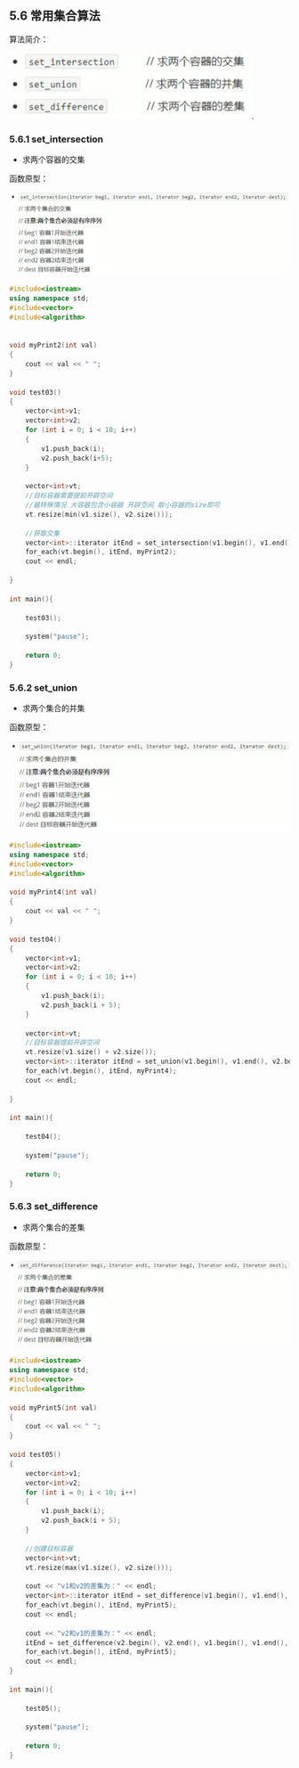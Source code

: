 ## 5.6 常用集合算法

算法简介：

![image-20221023212333208](图片/image-20221023212333208.png).

### 5.6.1 set_intersection

- 求两个容器的交集

函数原型：

![image-20221023212446620](图片/image-20221023212446620.png)

```c++
#include<iostream>
using namespace std;
#include<vector>
#include<algorithm>


void myPrint2(int val)
{
	cout << val << " ";
}

void test03()
{
	vector<int>v1;
	vector<int>v2;
	for (int i = 0; i < 10; i++)
	{
		v1.push_back(i);
		v2.push_back(i+5);
	}

	vector<int>vt;
	//目标容器需要提前开辟空间
	//最特殊情况 大容器包含小容器 开辟空间 取小容器的size即可
	vt.resize(min(v1.size(), v2.size()));
	
	//获取交集
	vector<int>::iterator itEnd = set_intersection(v1.begin(), v1.end(), v2.begin(), v2.end(), vt.begin());
	for_each(vt.begin(), itEnd, myPrint2);
	cout << endl;

}

int main(){
	
	test03();
	
	system("pause");
	
	return 0;
}
```

### 5.6.2 set_union

- 求两个集合的并集

函数原型：

![image-20221023213730524](图片/image-20221023213730524.png)

```c++
#include<iostream>
using namespace std;
#include<vector>
#include<algorithm>

void myPrint4(int val)
{
	cout << val << " ";
}

void test04()
{
	vector<int>v1;
	vector<int>v2;
	for (int i = 0; i < 10; i++)
	{
		v1.push_back(i);
		v2.push_back(i + 5);
	}

	vector<int>vt;
	//目标容器提前开辟空间
	vt.resize(v1.size() + v2.size());
	vector<int>::iterator itEnd = set_union(v1.begin(), v1.end(), v2.begin(), v2.end(), vt.begin());
	for_each(vt.begin(), itEnd, myPrint4);
	cout << endl;

}

int main(){
	
	test04();
	
	system("pause");
	
	return 0;
}
```

### 5.6.3 set_difference

- 求两个集合的差集

函数原型：

![image-20221023214423736](图片/image-20221023214423736.png)

````c++
#include<iostream>
using namespace std;
#include<vector>
#include<algorithm>

void myPrint5(int val)
{
	cout << val << " ";
}

void test05()
{
	vector<int>v1;
	vector<int>v2;
	for (int i = 0; i < 10; i++)
	{
		v1.push_back(i);
		v2.push_back(i + 5);
	}

	//创建目标容器
	vector<int>vt;
	vt.resize(max(v1.size(), v2.size()));

	cout << "v1和v2的差集为：" << endl;
	vector<int>::iterator itEnd = set_difference(v1.begin(), v1.end(), v2.begin(), v2.end(), vt.begin());
	for_each(vt.begin(), itEnd, myPrint5);
	cout << endl;

	cout << "v2和v1的差集为：" << endl;
	itEnd = set_difference(v2.begin(), v2.end(), v1.begin(), v1.end(), vt.begin());
	for_each(vt.begin(), itEnd, myPrint5);
	cout << endl;
}

int main(){
	
	test05();
	
	system("pause");
	
	return 0;
}
````

